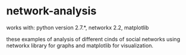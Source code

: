 # network-analysis

works with:
python version 2.7.*,
networkx 2.2, 
matplotlib

these examples of analysis of different cinds of social networks using networkx
library for graphs and matplotlib for visualization.

